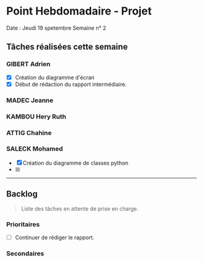 # Point Hebdomadaire - Projet

Date : Jeudi 19 spetembre
Semaine n° 2

## Tâches réalisées cette semaine

### GIBERT Adrien

- [x] Création du diagramme d'écran
- [x] Début de rédaction du rapport intermédiaire.
### MADEC Jeanne

### KAMBOU Hery Ruth

### ATTIG Chahine

### SALECK Mohamed

- [x] Création du diagramme de classes python
- [x] 
---

## Backlog

> Liste des tâches en attente de prise en charge.

### Prioritaires

- [ ] Continuer de rédiger le rapport.

### Secondaires